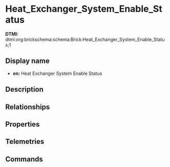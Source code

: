 # Heat_Exchanger_System_Enable_Status
**DTMI:** dtmi:org:brickschema:schema:Brick:Heat_Exchanger_System_Enable_Status;1
## Display name
- **en:** Heat Exchanger System Enable Status
## Description
## Relationships
## Properties
## Telemetries
## Commands
